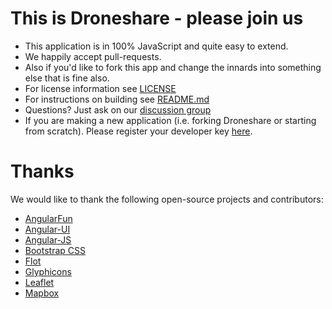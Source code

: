 # This is Droneshare - please join us

* This application is in 100% JavaScript and quite easy to extend.
* We happily accept pull-requests.
* Also if you'd like to fork this app and change the innards into something else that is fine also.
* For license information see [LICENSE](LICENSE)
* For instructions on building see [README.md](README.md)
* Questions? Just ask on our [discussion group](https://groups.google.com/forum/#!aboutgroup/drone-platform)
* If you are making a new application (i.e. forking Droneshare or starting from scratch).  Please register
your developer key [here](https://developer.3drobotics.com).

# Thanks

We would like to thank the following open-source projects and contributors:

* [AngularFun](https://github.com/CaryLandholt/AngularFun)
* [Angular-UI](http://angular-ui.github.io/)
* [Angular-JS](https://angularjs.org/)
* [Bootstrap CSS](http://getbootstrap.com/)
* [Flot](http://www.flotcharts.org/)
* [Glyphicons](http://glyphicons.com/)
* [Leaflet](http://leafletjs.com/)
* [Mapbox](https://www.mapbox.com)

